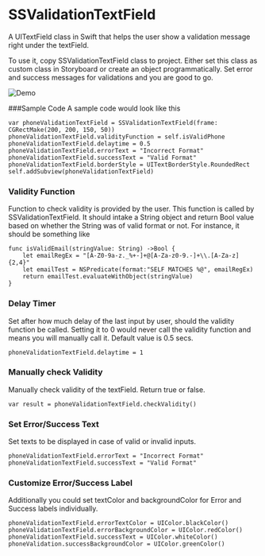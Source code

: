 # SSValidationTextField
A UITextField class in Swift that helps the user show a validation message right under the textField. 

To use it, copy SSValidationTextField class to project. Either set this class as custom class in Storyboard or create an object programmatically. Set error and success messages for validations and you are good to go.

![Demo](https://github.com/shamasshahid/SSValidationTextField/blob/develop/SSValidationdemo.gif?raw=true)


###Sample Code
A sample code would look like this


```
var phoneValidationTextField = SSValidationTextField(frame: CGRectMake(200, 200, 150, 50))
phoneValidationTextField.validityFunction = self.isValidPhone
phoneValidationTextField.delaytime = 0.5
phoneValidationTextField.errorText = "Incorrect Format"
phoneValidationTextField.successText = "Valid Format"
phoneValidationTextField.borderStyle = UITextBorderStyle.RoundedRect
self.addSubview(phoneValidationTextField)
```

### Validity Function
Function to check validity is provided by the user. This function is called by SSValidationTextField. It should intake a String object and return Bool value based on whether the String was of valid format or not. For instance, it should be something like 
```
func isValidEmail(stringValue: String) ->Bool {
    let emailRegEx = "[A-Z0-9a-z._%+-]+@[A-Za-z0-9.-]+\\.[A-Za-z]{2,4}"
    let emailTest = NSPredicate(format:"SELF MATCHES %@", emailRegEx)
    return emailTest.evaluateWithObject(stringValue)
}
```

### Delay Timer
Set after how much delay of the last input by user, should the validity function be called. Setting it to 0 would never call the validity function and means you will manually call it. Default value is 0.5 secs.


```
phoneValidationTextField.delaytime = 1
```

### Manually check Validity
Manually check validity of the textField. Return true or false. 

```
var result = phoneValidationTextField.checkValidity()
```

### Set Error/Success Text
Set texts to be displayed in case of valid or invalid inputs. 
```
phoneValidationTextField.errorText = "Incorrect Format"
phoneValidationTextField.successText = "Valid Format"
```

### Customize Error/Success Label
Additionally you could set textColor and backgroundColor for Error and Success labels individually. 
```
phoneValidationTextField.errorTextColor = UIColor.blackColor()
phoneValidationTextField.errorBackgroundColor = UIColor.redColor()
phoneValidationTextField.successText = UIColor.whiteColor()
phoneValidation.successBackgroundColor = UIColor.greenColor()
```